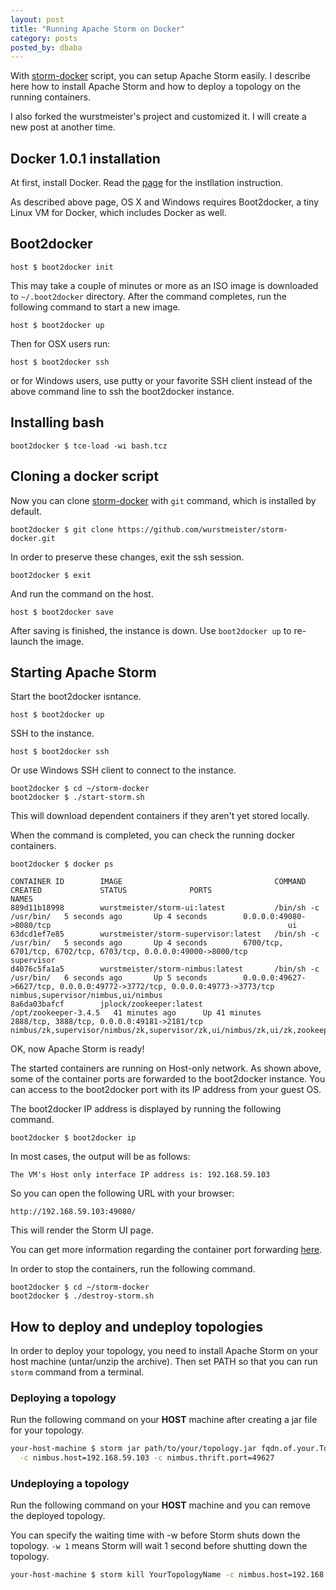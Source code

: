 ```yaml
---
layout: post
title: "Running Apache Storm on Docker"
category: posts
posted_by: dbaba
---
```

With [storm-docker](https://github.com/wurstmeister/storm-docker) script, you can setup Apache Storm easily.
I describe here how to install Apache Storm and how to deploy a topology on the running containers.

I also forked the wurstmeister's project and customized it. I will create a new post at another time.

## Docker 1.0.1 installation

At first, install Docker. Read the [page](https://docs.docker.com/installation/#installation) for the instllation instruction.

As described above page, OS X and Windows requires Boot2docker, a tiny Linux VM for Docker, which includes Docker as well.

## Boot2docker

    host $ boot2docker init

This may take a couple of minutes or more as an ISO image is downloaded to `~/.boot2docker` directory.
After the command completes, run the following command to start a new image.

    host $ boot2docker up

Then for OSX users run:

    host $ boot2docker ssh

or for Windows users, use putty or your favorite SSH client instead of the above command line to ssh the boot2docker instance.

## Installing bash

    boot2docker $ tce-load -wi bash.tcz

## Cloning a docker script

Now you can clone [storm-docker](https://github.com/wurstmeister/storm-docker) with `git` command, which is installed by default.

    boot2docker $ git clone https://github.com/wurstmeister/storm-docker.git

In order to preserve these changes, exit the ssh session.

    boot2docker $ exit

And run the command on the host.

    host $ boot2docker save

After saving is finished, the instance is down. Use `boot2docker up` to re-launch the image.

## Starting Apache Storm
Start the boot2docker isntance.

    host $ boot2docker up

SSH to the instance.

    host $ boot2docker ssh

Or use Windows SSH client to connect to the instance.

    boot2docker $ cd ~/storm-docker
    boot2docker $ ./start-storm.sh 

This will download dependent containers if they aren't yet stored locally.

When the command is completed, you can check the running docker containers.

    boot2docker $ docker ps

    CONTAINER ID        IMAGE                                  COMMAND                CREATED             STATUS              PORTS                                                                       NAMES
    889d11b18998        wurstmeister/storm-ui:latest           /bin/sh -c /usr/bin/   5 seconds ago       Up 4 seconds        0.0.0.0:49080->8080/tcp                                                     ui                                                                          
    63dcd1ef7e85        wurstmeister/storm-supervisor:latest   /bin/sh -c /usr/bin/   5 seconds ago       Up 4 seconds        6700/tcp, 6701/tcp, 6702/tcp, 6703/tcp, 0.0.0.0:49000->8000/tcp             supervisor                                                                  
    d4076c5fa1a5        wurstmeister/storm-nimbus:latest       /bin/sh -c /usr/bin/   6 seconds ago       Up 5 seconds        0.0.0.0:49627->6627/tcp, 0.0.0.0:49772->3772/tcp, 0.0.0.0:49773->3773/tcp   nimbus,supervisor/nimbus,ui/nimbus                                          
    8a6da03bafcf        jplock/zookeeper:latest                /opt/zookeeper-3.4.5   41 minutes ago      Up 41 minutes       2888/tcp, 3888/tcp, 0.0.0.0:49181->2181/tcp                                 nimbus/zk,supervisor/nimbus/zk,supervisor/zk,ui/nimbus/zk,ui/zk,zookeeper   

OK, now Apache Storm is ready!

The started containers are running on Host-only network. As shown above, some of the container ports are forwarded to the boot2docker instance. You can access to the boot2docker port with its IP address from your guest OS.

The boot2docker IP address is displayed by running the following command.

    boot2docker $ boot2docker ip

In most cases, the output will be as follows:

    The VM's Host only interface IP address is: 192.168.59.103

So you can open the following URL with your browser:

    http://192.168.59.103:49080/

This will render the Storm UI page.

You can get more information regarding the container port forwarding [here](https://github.com/boot2docker/boot2docker#container-port-redirection).

In order to stop the containers, run the following command.

    boot2docker $ cd ~/storm-docker
    boot2docker $ ./destroy-storm.sh

## How to deploy and undeploy topologies

In order to deploy your topology, you need to install Apache Storm on your host machine (untar/unzip the archive).
Then set PATH so that you can run `storm` command from a terminal.

### Deploying a topology
Run the following command on your **HOST** machine after creating a jar file for your topology.

```bash
your-host-machine $ storm jar path/to/your/topology.jar fqdn.of.your.TopologyMainClass \
  -c nimbus.host=192.168.59.103 -c nimbus.thrift.port=49627
```

### Undeploying a topology
Run the following command on your **HOST** machine and you can remove the deployed topology.

You can specify the waiting time with -w before Storm shuts down the topology. `-w 1` means Storm will wait 1 second before shutting down the topology.

```bash
your-host-machine $ storm kill YourTopologyName -c nimbus.host=192.168.59.103 -c nimbus.thrift.port=49627 -w 1
```
